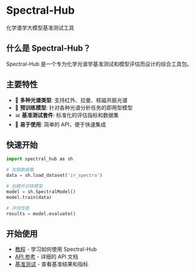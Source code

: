 # Spectral-Hub

化学谱学大模型基准测试工具

## 什么是 Spectral-Hub？

Spectral-Hub 是一个专为化学光谱学基准测试和模型评估而设计的综合工具包。

## 主要特性

- 🔬 **多种光谱类型**: 支持红外、拉曼、核磁共振光谱
- 🤖 **预训练模型**: 针对各种光谱分析任务的即用型模型
- 📊 **基准测试套件**: 标准化的评估指标和数据集
- 🚀 **易于使用**: 简单的 API，便于快速集成

## 快速开始

```python
import spectral_hub as sh

# 加载数据集
data = sh.load_dataset('ir_spectra')

# 创建并训练模型
model = sh.SpectralModel()
model.train(data)

# 评估性能
results = model.evaluate()
```

## 开始使用

- [教程](/zh/tutorial) - 学习如何使用 Spectral-Hub
- [API 参考](/zh/api) - 详细的 API 文档
- [基准测试](/zh/benchmark) - 查看基准结果和指标
